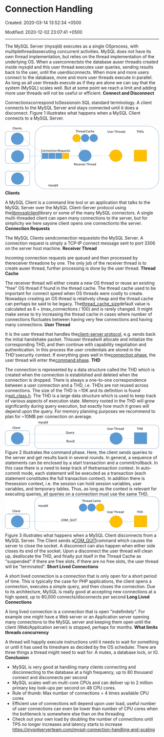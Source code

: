 # Connection Handling

Created: 2020-03-14 13:52:34 +0500

Modified: 2020-12-02 23:07:41 +0500

---

The MySQL Server (mysqld) executes as a single OSprocess, with multiplethreadsexecuting concurrent activities. MySQL does not have its own thread implementation, but relies on the thread implementation of the underlying OS. When a userconnectsto the database auser threadis created inside mysqld and this user thread executes user queries, sending results back to the user, until the userdisconnects.
When more and more users connect to the database, more and more user threads execute in parallel. As long as all user threads execute as if they are alone we can say that the system (MySQL) scales well. But at some point we reach a limit and adding more user threads will not be useful or efficient.
**Connect and Disconnect**

Connectionscorrespond toSessionsin SQL standard terminology. A client connects to the MySQL Server and stays connected until it does a disconnect. Figure 1 illustrates what happens when a MySQL Client connects to a MySQL Server.

![Clients Thread Cache poo Connection Requests Receiver Thread mysqld User Threads THDs ](media/MySQL_Connection-Handling-image1.png)
**Clients**

A MySQL Client is a command line tool or an application that talks to the MySQL Server over the MySQL Client-Server protocol using the[libmysqlclient](https://dev.mysql.com/doc/refman/8.0/en/c-api-implementations.html)library or some of the many MySQL connectors. A single multi-threaded client can open many connections to the server, but for simplicity we here sayone client opens one connectionto the server.
**Connection Requests**

The MySQL Clients sendconnection requeststo the MySQL Server. A connection request is simply a TCP-IP connect message sent to port 3306 on the server host machine.
**Receiver Thread**

Incoming connection requests are queued and then processed by thereceiver threadone by one. The only job of the receiver thread is to create auser thread, further processing is done by the user thread.
**Thread Cache**

The receiver thread will either create a new OS thread or reuse an existing "free" OS thread if found in the thread cache. The thread cache used to be important for connect speed when OS threads were costly to create. Nowadays creating an OS thread is relatively cheap and the thread cache can perhaps be said to be legacy. The[thread_cache_size](https://dev.mysql.com/doc/refman/8.0/en/server-system-variables.html#sysvar_thread_cache_size)default value is calculated as 8 + (max_connections / 100) and is rarely changed. It might make sense to try increasing the thread cache in cases where number of connections fluctuates between having very few connections and having many connections.
**User Thread**

It is the user thread that handles the[client-server protocol](https://dev.mysql.com/doc/dev/mysql-server/latest/PAGE_PROTOCOL.html), e.g. sends back the initial handshake packet. Thisuser threadwill allocate and initialize the corresponding THD, and then continue with capability negotiation and authentication. In this process the user credentials are stored in the THD'ssecurity context. If everything goes well in the[connection phase](https://dev.mysql.com/doc/dev/mysql-server/latest/page_protocol_connection_phase.html), the user thread will enter the[command phase](https://dev.mysql.com/doc/dev/mysql-server/latest/page_protocol_command_phase.html).
**THD**

The connection is represented by a data structure called the THD which is created when the connection is established and deleted when the connection is dropped. There is always a one-to-one correspondence between a user connection and a THD, i.e. THDs are not reused across connections. The size of the THD is ~10K and its definition is found in[sql_class.h](https://dev.mysql.com/doc/dev/mysql-server/latest/classTHD.html). The THD is a large data structure which is used to keep track of various aspects of execution state. Memory rooted in the THD will grow significantly during query execution, but exactly how much it grows will depend upon the query. For memory planning purposes we recommend to plan for ~10MB per connection on average.
![mysqld Client User Thread Que Result THD ](media/MySQL_Connection-Handling-image2.png)
Figure 2 illustrates the command phase. Here, the client sends queries to the server and get results back in several rounds. In general, a sequence of statements can be enclosed by a start transaction and a commit/rollback. In this case there is a need to keep track of thetransaction context. In auto-commit mode, each statement will be executed as a transaction (each statement constitutes the full transaction context). In addition there is thesession context, i.e. the session can hold session variables, user variables, and temporary tables. Thus, as long as the context is relevant for executing queries, all queries on a connection must use the same THD.
![mysqld Client COM Thread Cache er Thread QUIT THD ](media/MySQL_Connection-Handling-image3.png)
Figure 3 illustrates what happens when a MySQL Client disconnects from a MySQL Server. The Client sends a[COM_QUIT](https://dev.mysql.com/doc/dev/mysql-server/latest/page_protocol_com_quit.html)command which causes the server to close the socket. A disconnect can also happen when either side closes its end of the socket. Upon a disconnect the user thread will clean up, deallocate the THD, and finally put itself in the Thread Cache as "suspended" if there are free slots. If there are no free slots, the user thread will be "terminated".
**Short Lived Connections**

A short lived connection is a connection that is only open for a short period of time. This is typically the case for PHP applications, the client opens a connection, executes a simple query, and then closes the connection. Due to its architecture, MySQL is really good at accepting new connections at a high speed, up to 80,000 connects/disconnects per second
**Long Lived Connections**

A long lived connection is a connection that is open "indefinitely". For example one might have a Web server or an Application server opening many connections to the MySQL server and keeping them open until the client (Web/Application server) is stopped, perhaps for months.
**What limits threads concurrency**

A thread will happily execute instructions until it needs to wait for something or until it has used its timeshare as decided by the OS scheduler. There are three things a thread might need to wait for: A mutex, a database lock, or IO.
**Conclusion**
-   MySQL is very good at handling many clients connecting and disconnecting to the database at a high frequency, up to 80 thousand connect and disconnects per second
-   MySQL scales well on multi-core CPUs and can deliver up to 2 million primary key look-ups per second on 48 CPU cores.
-   Rule of thumb: Max number of connections = 4 times available CPU cores
-   Efficient use of connections will depend upon user load, useful number of user connections can even be lower than number of CPU cores when the bottleneck is somewhere else than on the threading
-   Check out your own load by doubling the number of connections until TPS no longer increases and latency starts to increase
<https://mysqlserverteam.com/mysql-connection-handling-and-scaling>
